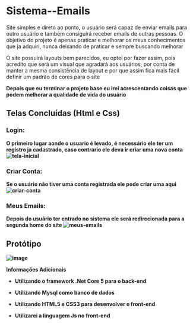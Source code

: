 # Sistema--Emails


Site simples e direto ao ponto, o usuário será capaz de enviar emails para outro usuário e também consiguirá receber emails de outras pessoas.
O objetivo do projeto é apenas praticar e melhorar os meus conhecimentos que ja adquiri, nunca deixando de praticar e sempre buscando melhorar

O site possuirá layouts bem parecidos, eu optei por fazer assim, pois acredito que será um visual que agradará aos usuários, por conta de manter 
a mesma consistência de layout e por que assim fica mais fácil definir um padrão de cores para o site

<b> Depois que eu terminar o projeto base eu irei acrescentando coisas que podem melhorar a qualidade de vida do usuário

## Telas Concluídas (Html e Css)
  
  ### Login:
  O primeiro lugar aonde o usuario é levado, é necessário ele ter um registro ja cadastrado, caso contrario ele deva ir criar uma nova conta
  ![tela-inicial](https://user-images.githubusercontent.com/87936511/150407401-09e9ebe6-cdfd-47b3-ad8c-4487f250d30d.jpg)
  
  ### Criar Conta:
  Se o usuário não tiver uma conta registrada ele pode criar uma aqui
  ![criar-conta](https://user-images.githubusercontent.com/87936511/150407676-80d8cfd3-ce14-404b-97b1-656c259bbe78.png)

  ### Meus Emails:
  Depois do usuário ter entrado no sistema ele será redirecionada para a segunda home do site
  ![meus-emails](https://user-images.githubusercontent.com/87936511/150408027-1d770ee5-01af-4c9f-8c6b-70650ff7aeba.jpg)
  
## Protótipo

![image](https://user-images.githubusercontent.com/87936511/149671889-caa2add8-eac3-4863-9e4b-3ca22ff71640.png)

Informações Adicionais
  
- Utilizando o framework .Net Core 5 para o back-end
  
- Utilizando Mysql como banco de dados
  
- Utilizando HTML5 e CSS3 para desenvolver o front-end
  
- Utilizarei a linguagem Js no front-end
